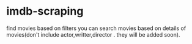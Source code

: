 # imdb-scraping
find movies based on filters
you can search movies based on details of movies(don't include actor,writter,director . they will be added soon).
